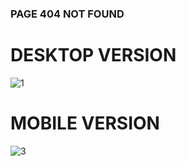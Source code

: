### PAGE 404 NOT FOUND


# DESKTOP VERSION

![1](https://github.com/erafegas/404notfound/assets/12762083/ebea0999-0d98-4e92-a970-71064be8af36)

# MOBILE VERSION
![3](https://github.com/erafegas/404notfound/assets/12762083/663b1c2b-556c-41d7-8331-147f8143d712)
